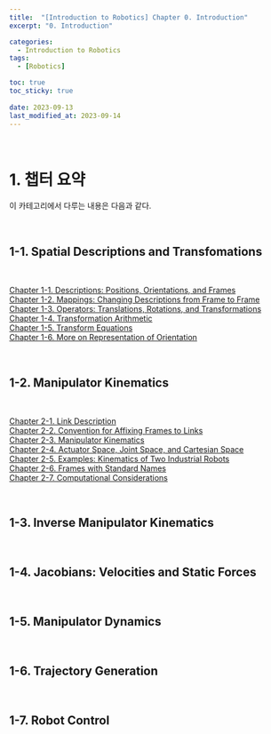```yaml
---
title:  "[Introduction to Robotics] Chapter 0. Introduction"
excerpt: "0. Introduction"

categories:
  - Introduction to Robotics
tags:
  - [Robotics]

toc: true
toc_sticky: true
 
date: 2023-09-13
last_modified_at: 2023-09-14
---
```


&nbsp;

# 1. 챕터 요약
이 카테고리에서 다루는 내용은 다음과 같다.

&nbsp;

## 1-1. Spatial Descriptions and Transfomations

&nbsp;

[Chapter 1-1. Descriptions: Positions, Orientations, and Frames](https://shine-loi.github.io/introduction%20to%20robotics/introductiontorobotics1-1/)\
[Chapter 1-2. Mappings: Changing Descriptions from Frame to Frame](https://shine-loi.github.io/introduction%20to%20robotics/introductiontorobotics1-2/)\
[Chapter 1-3. Operators: Translations, Rotations, and Transformations](https://shine-loi.github.io/introduction%20to%20robotics/introductiontorobotics1-3/)\
[Chapter 1-4. Transformation Arithmetic](https://shine-loi.github.io/introduction%20to%20robotics/introductiontorobotics1-4/)\
[Chapter 1-5. Transform Equations](https://shine-loi.github.io/introduction%20to%20robotics/introductiontorobotics1-5/)\
[Chapter 1-6. More on Representation of Orientation](https://shine-loi.github.io/introduction%20to%20robotics/introductiontorobotics1-6/)

&nbsp;

## 1-2. Manipulator Kinematics

&nbsp;

[Chapter 2-1. Link Description](https://shine-loi.github.io/introduction%20to%20robotics/introductiontorobotics2-1/)\
[Chapter 2-2. Convention for Affixing Frames to Links](https://shine-loi.github.io/introduction%20to%20robotics/introductiontorobotics2-2/)\
[Chapter 2-3. Manipulator Kinematics](https://shine-loi.github.io/introduction%20to%20robotics/introductiontorobotics2-3/)\
[Chapter 2-4. Actuator Space, Joint Space, and Cartesian Space]()\
[Chapter 2-5. Examples: Kinematics of Two Industrial Robots]()\
[Chapter 2-6. Frames with Standard Names]()\
[Chapter 2-7. Computational Considerations]()

&nbsp;

## 1-3. Inverse Manipulator Kinematics

&nbsp;

## 1-4. Jacobians: Velocities and Static Forces

&nbsp;

## 1-5. Manipulator Dynamics

&nbsp;

## 1-6. Trajectory Generation

&nbsp;

## 1-7. Robot Control
